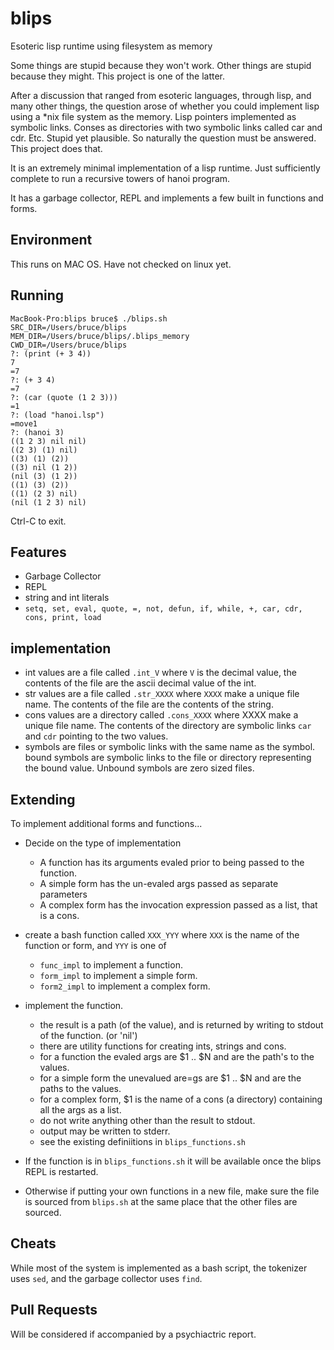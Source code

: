 # blips
Esoteric lisp runtime using filesystem as memory

Some things are stupid because they won't work. Other things are stupid because they might. This project is one of the latter. 

After a discussion that ranged from esoteric languages, through lisp, and many other things, 
the question arose of whether you could implement lisp using a *nix file system as the memory. 
Lisp pointers implemented as symbolic links. Conses as directories with two symbolic links called car and cdr. Etc. 
Stupid yet plausible. So naturally the question must be answered. This project does that.

It is an extremely minimal implementation of a lisp runtime. Just sufficiently complete to run a recursive towers of hanoi program.

It has a garbage collector, REPL and implements a few built in functions and forms. 

## Environment

This runs on MAC OS. Have not checked on linux yet. 

## Running

```
MacBook-Pro:blips bruce$ ./blips.sh
SRC_DIR=/Users/bruce/blips
MEM_DIR=/Users/bruce/blips/.blips_memory
CWD_DIR=/Users/bruce/blips
?: (print (+ 3 4))
7
=7
?: (+ 3 4)
=7
?: (car (quote (1 2 3)))
=1
?: (load "hanoi.lsp")
=move1
?: (hanoi 3)
((1 2 3) nil nil)
((2 3) (1) nil)
((3) (1) (2))
((3) nil (1 2))
(nil (3) (1 2))
((1) (3) (2))
((1) (2 3) nil)
(nil (1 2 3) nil)
```

Ctrl-C to exit.

## Features
- Garbage Collector
- REPL
- string and int literals
- `setq, set, eval, quote, =, not, defun, if, while, +, car, cdr, cons, print, load`


## implementation
- int values are a file called `.int_V` where `V` is the decimal value, the contents of the file are the ascii decimal value of the int.
- str values are a file called `.str_XXXX` where `XXXX` make a unique file name. The contents of the file are the contents of the string.
- cons values are a directory called `.cons_XXXX` where XXXX make a unique file name. The contents of the directory are symbolic links `car` and `cdr` pointing to the two values.
- symbols are files or symbolic links with the same name as the symbol. bound symbols are symbolic links to the file or directory representing the bound value. Unbound symbols are zero sized files.

## Extending

To implement additional forms and functions...
- Decide on the type of implementation
  - A function has its arguments evaled prior to being passed to the function.
  - A simple form has the un-evaled args passed as separate parameters
  - A complex form has the invocation expression passed as a list, that is a cons.
- create a bash function called `XXX_YYY` where `XXX` is the name of the function or form, and `YYY` is one of
  - `func_impl` to implement a function.
  - `form_impl` to implement a simple form.
  - `form2_impl` to implement a complex form.

- implement the function.
  - the result is a path (of the value), and is returned by writing to stdout of the function. (or 'nil')
  - there are utility functions for creating ints, strings and cons.
  - for a function the evaled args are $1 .. $N and are the path's to the values.
  - for a simple form the unevalued are=gs are $1 .. $N and are the paths to the values.
  - for a complex form, $1 is the name of a cons (a directory) containing all the args as a list.
  - do not write anything other than the result to stdout.
  - output may be written to stderr.
  - see the existing definiitions in `blips_functions.sh`
  
- If the function is in `blips_functions.sh` it will be available once the blips REPL is restarted.
- Otherwise if putting your own functions in a new file, make sure the file is sourced from `blips.sh` at the same place that the other files are sourced.


## Cheats
While most of the system is implemented as a bash script, the tokenizer uses `sed`, and the garbage collector uses `find`.

## Pull Requests
Will be considered if accompanied by a psychiactric report.
